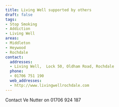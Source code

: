 ```yaml
---
title: Living Well supported by others
draft: false
tags:
- Stop Smoking
- Addiction
- Living Well
areas:
- Middleton
- Heywood
- Rochdale
contact:
  addresses:
  - Living Well,  Lock 50, Oldham Road, Rochdale
  phone:
  - 01706 751 190
  web_addresses:
  - http://www.livingwellrochdale.com 
---
```


Contact Ve Nutter on 01706 924 187